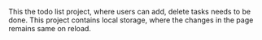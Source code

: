 This the todo list project, where users can add, delete tasks needs to be done.
This project contains local storage, where the changes in the page remains same on reload.
